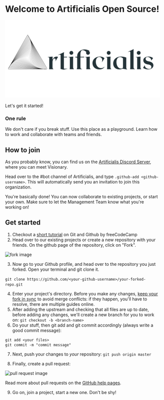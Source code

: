 # Welcome to Artificialis Open Source!

![](https://github.com/artificialis-ai/start-here-guidelines/blob/main/artificialis.png)

Let's get it started!

### One rule
We don't care if you break stuff. Use this place as a playground. Learn how to work and collaborate with teams and friends.

## How to join
As you probably know, you can find us on the [Artificialis Discord Server](https://discord.gg/RJnGnAWvjM), where you can meet Visionary.

Head over to the #bot channel of Artificialis, and type `.github-add <github-username>`. This will automatically send you an invitation to join this organization.

You're basically done! You can now collaborate to existing projects, or start your own. Make sure to let the Management Team know what you're working on!

## Get started
1. Checkout a [short tutorial](https://www.youtube.com/watch?v=RGOj5yH7evk) on Git and Github by freeCodeCamp
2. Head over to our existing projects or create a new repository with your friends. On the github page of the repository, click on "Fork".

![fork image](https://help.github.com/assets/images/help/repository/fork_button.jpg)

3. Now go to your Github profile, and head over to the repository you just forked. Open your terminal and git clone it.

`git clone https://github.com/<your-github-username>/your-forked-repo.git`

4. Enter your project's directory. Before you make any changes, [keep your fork in sync](https://www.freecodecamp.org/news/how-to-sync-your-fork-with-the-original-git-repository/) to avoid merge conflicts: if they happen, you'll have to resolve, there are multiple guides online.
5. After adding the upstream and checking that all files are up to date, before adding any changes, we'll create a new branch for you to work on:
`git checkout -b <branch-name>`
6. Do your stuff, then git add and git commit accordingly (always write a good commit message):
```
git add <your files>
git commit -m "commit message"
```

7. Next, push your changes to _your_ repository:
`git push origin master`

8. Finally, create a pull request:

![pull request image](https://help.github.com/assets/images/help/pull_requests/choose-base-and-compare-branches.png)

Read more about pull requests on the [GitHub help pages](https://help.github.com/en/github/collaborating-with-issues-and-pull-requests/creating-a-pull-request).

9. Go on, join a project, start a new one. Don't be shy!

